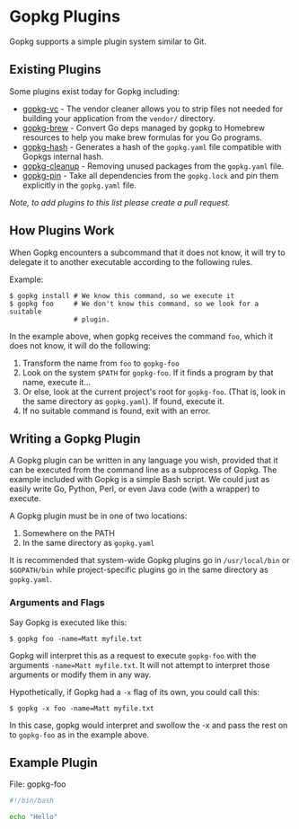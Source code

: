 # Gopkg Plugins

Gopkg supports a simple plugin system similar to Git.

## Existing Plugins

Some plugins exist today for Gopkg including:

* [gopkg-vc](https://github.com/sgotti/gopkg-vc) - The vendor cleaner allows you to strip files not needed for building your application from the `vendor/` directory.
* [gopkg-brew](https://github.com/heewa/gopkg-brew) - Convert Go deps managed by gopkg to Homebrew resources to help you make brew formulas for you Go programs.
* [gopkg-hash](https://github.com/mattfarina/gopkg-hash) - Generates a hash of the `gopkg.yaml` file compatible with Gopkgs internal hash.
* [gopkg-cleanup](https://github.com/ngdinhtoan/gopkg-cleanup) - Removing unused packages from the `gopkg.yaml` file.
* [gopkg-pin](https://github.com/multiplay/gopkg-pin) - Take all dependencies from the `gopkg.lock` and pin them explicitly in the `gopkg.yaml` file.

_Note, to add plugins to this list please create a pull request._

## How Plugins Work

When Gopkg encounters a subcommand that it does not know, it will try to delegate it to another executable according to the following rules.

Example:

```
$ gopkg install # We know this command, so we execute it
$ gopkg foo     # We don't know this command, so we look for a suitable
                # plugin.
```

In the example above, when gopkg receives the command `foo`, which it does not know, it will do the following:

1. Transform the name from `foo` to `gopkg-foo`
2. Look on the system `$PATH` for `gopkg-foo`. If it finds a program by that name, execute it...
3. Or else, look at the current project's root for `gopkg-foo`. (That is, look in the same directory as `gopkg.yaml`). If found, execute it.
4. If no suitable command is found, exit with an error.

## Writing a Gopkg Plugin

A Gopkg plugin can be written in any language you wish, provided that it can be executed from the command line as a subprocess of Gopkg. The example included with Gopkg is a simple Bash script. We could just as easily write Go, Python, Perl, or even Java code (with a wrapper) to
execute.

A Gopkg plugin must be in one of two locations:

1. Somewhere on the PATH
2. In the same directory as `gopkg.yaml`

It is recommended that system-wide Gopkg plugins go in `/usr/local/bin` or `$GOPATH/bin` while project-specific plugins go in the same directory as `gopkg.yaml`.

### Arguments and Flags

Say Gopkg is executed like this:

```
$ gopkg foo -name=Matt myfile.txt
```

Gopkg will interpret this as a request to execute `gopkg-foo` with the arguments `-name=Matt myfile.txt`. It will not attempt to interpret those arguments or modify them in any way.

Hypothetically, if Gopkg had a `-x` flag of its own, you could call this:

```
$ gopkg -x foo -name=Matt myfile.txt
```

In this case, gopkg would interpret and swollow the -x and pass the rest on to `gopkg-foo` as in the example above.

## Example Plugin

File: gopkg-foo

```bash
#!/bin/bash

echo "Hello"
```
